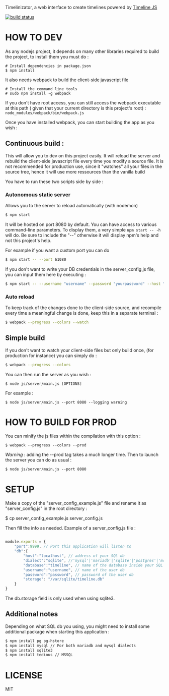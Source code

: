 Timelinizator,
a web interface to create timelines powered by [Timeline JS](https://timeline.knightlab.com/)

[![build status](https://gitlab.univ-nantes.fr/ci/projects/5/status.png?ref=master)](https://gitlab.univ-nantes.fr/ci/projects/5?ref=master)

# HOW TO DEV

As any nodejs project, it depends on many other libraries required to build the project, to install them you must do :

    # Install dependencies in package.json
    $ npm install

It also needs webpack to build the client-side javascript file

    # Install the command line tools
    # sudo npm install -g webpack
    
If you don't have root access, you can still access the webpack executable at this path ( given that your current directory is this project's root) : `node_modules/webpack/bin/webpack.js` 

Once you have installed webpack, you can start building the app as you wish :

## Continuous build :

This will allow you to dev on this project easily.
It will reload the server and rebuild the client-side javascript file every time
you modify a source file. It is not recommended for production use, since it 
"watches" all your files in the source tree, hence it will use more ressources
than the vanilla build

You have to run these two scripts side by side :

### Autonomous static server

Allows you to the server to reload automatically (with nodemon)

```bash
$ npm start
```

It will be hosted on port 8080 by default. You can have access to various
command-line parameters. To display them, a very simple `npm start -- -h` will
do. Be sure to include the "--" otherwise it will display npm's help and not
this project's help.

For example if you want a custom port you can do

```bash
$ npm start -- --port 61080
```

If you don't want to write your DB credentials in the server_config.js file,
you can input them here by executing :

```bash
$ npm start -- --username "username" --password "yourpassword" --host "mariadb.yourwebsite.whatever" --db-port 54263
```

### Auto reload

To keep track of the changes done to the client-side source, and recompile every
time a meaningful change is done, keep this in a separate terminal :

```bash
$ webpack --progress --colors --watch
```

## Simple build

If you don't want to watch your client-side files but only build once, (for
production for instance) you can simply do :

```bash
$ webpack --progress --colors
```

You can then run the server as you wish :

    $ node js/server/main.js [OPTIONS]
    
For example :

    $ node js/server/main.js --port 8080 --logging warning

# HOW TO BUILD FOR PROD

You can minify the js files within the compilation with this option :

    $ webpack --progress --colors --prod

*Warning* : adding the --prod tag takes a much longer time. Then
to launch the server you can do as usual :

    $ node js/server/main.js --port 8080

# SETUP

Make a copy of the "server_config_example.js" file  and rename it as "server_config.js"
in the root directory :

$ cp server_config_example.js server_config.js

Then fill the info as needed. Example of a server_config.js file :

```javascript

module.exports = {
    "port":9999, // Port this application will listen to
    "db":{
        "host":"localhost", // address of your SQL db
        "dialect":"sqlite", //'mysql'|'mariadb'|'sqlite'|'postgres'|'mssql'
        "database":"timeline", // name of the database inside your SQL db
        "username":"username", // name of the user db
        "password":"password", // password of the user db
        "storage": "/var/sqlite/timeline.db"
    }
}

```

The db.storage field is only used when using sqlite3.

## Additional notes

Depending on what SQL db you using, you might need to install some additional 
package when starting this application :

```sh
$ npm install pg pg-hstore
$ npm install mysql // For both mariadb and mysql dialects
$ npm install sqlite3
$ npm install tedious // MSSQL
```

# LICENSE

MIT

